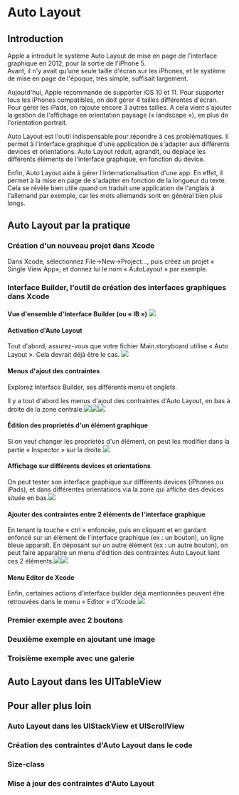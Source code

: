 # Auto Layout

## Introduction

Apple a introduit le système Auto Layout de mise en page de l'interface graphique en 2012, pour la sortie de l'iPhone 5.  
Avant, il n'y avait qu'une seule taille d'écran sur les iPhones, et le système de mise en page de l'époque, très simple, suffisait largement.

Aujourd'hui, Apple recommande de supporter iOS 10 et 11. Pour supporter tous les iPhones compatibles, on doit gérer 4 tailles différentes d'écran. Pour gérer les iPads, on rajoute encore 3 autres tailles. A cela vient s'ajouter la gestion de l'affichage en orientation paysage \(« landscape »\), en plus de l'orientation portrait.

Auto Layout est l'outil indispensable pour répondre à ces problématiques. Il permet à l'interface graphique d'une application de s'adapter aux différents devices et orientations. Auto Layout réduit, agrandit, ou déplaçe les différents éléments de l'interface graphique, en fonction du device.

Enfin, Auto Layout aide à gérer l'internationalisation d'une app. En effet, il permet à la mise en page de s'adapter en fonction de la longueur du texte. Cela se révèle bien utile quand on traduit une application de l'anglais à l'allemand par exemple, car les mots allemands sont en général bien plus longs.

## Auto Layout par la pratique

### Création d'un nouveau projet dans Xcode

Dans Xcode, sélectionnez File-&gt;New-&gt;Project..., puis créez un projet « Single View App», et donnez lui le nom « AutoLayout » par exemple.

### Interface Builder, l'outil de création des interfaces graphiques dans Xcode

#### Vue d'ensemble d'Interface Builder \(ou « IB »\) ![](/assets/interface-builder.png)

#### Activation d'Auto Layout

Tout d'abord, assurez-vous que votre fichier Main.storyboard utilise « Auto Layout ». Cela devrait déjà être le cas. ![](/assets/xcode-ib-use-auto-layout.png)

#### Menus d'ajout des contraintes

Explorez Interface Builder, ses différents menu et onglets.

Il y a tout d'abord les menus d'ajout des contraintes d'Auto Layout, en bas à droite de la zone centrale.![](/assets/add-missing-constraints.png)![](/assets/pin-constraints.png)![](/assets/align.png)

#### Édition des proprietés d'un élément graphique

Si on veut changer les proprietés d'un élément, on peut les modifier dans la partie « Inspector » sur la droite.![](/assets/button-attributes.png)

#### Affichage sur différents devices et orientations

On peut tester son interface graphique sur différents devices \(iPhones ou iPads\), et dans différentes orientations via la zone qui affiche des devices située en bas.![](/assets/ib-devices-orientation.png)

#### Ajouter des contraintes entre 2 éléments de l'interface graphique

En tenant la touche « ctrl » enfoncée, puis en cliquant et en gardant enfoncé sur un élément de l'interface graphique \(ex : un bouton\), un ligne bleue apparaît. En déposant sur un autre élément \(ex : un autre bouton\), on peut faire apparaître un menu d'édition des contraintes Auto Layout liant ces 2 éléments.![](/assets/click-drag.png)![](/assets/click-drag-menu.png)

#### Menu Editor de Xcode

Enfin, certaines actions d'interface builder déjà mentionnées peuvent être retrouvées dans le menu « Editor » d'Xcode.![](/assets/edtior-menu.png)

### Premier exemple avec 2 boutons

### Deuxième exemple en ajoutant une image

### Troisième exemple avec une galerie

## Auto Layout dans les UITableView

## Pour aller plus loin

### Auto Layout dans les UIStackView et UIScrollView

### Création des contraintes d'Auto Layout dans le code

### Size-class

### Mise à jour des contraintes d'Auto Layout



